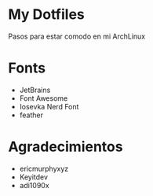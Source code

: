 # My Dotfiles
Pasos para estar comodo en mi ArchLinux

# Fonts
- JetBrains
- Font Awesome
- Iosevka Nerd Font
- feather
# Agradecimientos
- ericmurphyxyz 
- Keyitdev 
- adi1090x 
